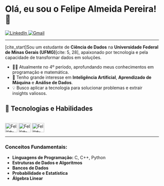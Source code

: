 # Olá, eu sou o Felipe Almeida Pereira! 👋

<p align="left">
  <a href="https://www.linkedin.com/in/felipe-pereira-484367346/" target="_blank">
    <img src="https://img.shields.io/badge/LinkedIn-0077B5?style=for-the-badge&logo=linkedin&logoColor=white" alt="LinkedIn"/>
  </a>
  <a href="mailto:felipe@task.com.br" target="_blank">
    <img src="https://img.shields.io/badge/Gmail-D14836?style=for-the-badge&logo=gmail&logoColor=white" alt="Gmail"/>
  </a>
</p>

---

[cite_start]Sou um estudante de **Ciência de Dados** na **Universidade Federal de Minas Gerais (UFMG)**[cite: 5, 28], apaixonado por tecnologia e pela capacidade de transformar dados em soluções.

- 👨‍💻 Atualmente no 4º período, aprofundando meus conhecimentos em programação e matemática.
- 🧠 Tenho grande interesse em **Inteligência Artificial**, **Aprendizado de Máquina** e **Análise de Dados**.
- 💡 Busco aplicar a tecnologia para solucionar problemas e extrair insights valiosos.

## 🚀 Tecnologias e Habilidades

<div style="display: inline_block"><br>
  <img align="center" alt="Felipe-C" height="30" width="40" src="https://cdn.jsdelivr.net/gh/devicons/devicon/icons/c/c-original.svg">
  <img align="center" alt="Felipe-Cpp" height="30" width="40" src="https://cdn.jsdelivr.net/gh/devicons/devicon/icons/cplusplus/cplusplus-original.svg">
  <img align="center" alt="Felipe-Python" height="30" width="40" src="https://cdn.jsdelivr.net/gh/devicons/devicon/icons/python/python-original.svg">
</div>

---

### Conceitos Fundamentais:
- **Linguagens de Programação:** C, C++, Python
- **Estruturas de Dados e Algoritmos**
- **Bancos de Dados**
- **Probabilidade e Estatística**
- **Álgebra Linear**


